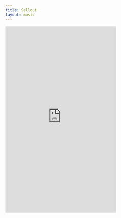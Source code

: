 ```yaml
---
title: Sellout
layout: music
---
```

<iframe style="border: 0; width: 350px; height: 588px;" src="https://bandcamp.com/EmbeddedPlayer/album=3187923600/size=large/bgcol=333333/linkcol=9a64ff/transparent=true/" seamless><a href="https://blackends.bandcamp.com/album/sellout">Sellout by Black Ends</a></iframe>
